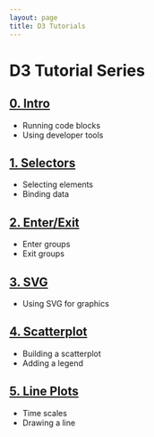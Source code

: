 ```yaml
---
layout: page
title: D3 Tutorials
---
```

# D3 Tutorial Series

## [0. Intro](0-intro)

- Running code blocks
- Using developer tools

## [1. Selectors](1-selectors)

- Selecting elements
- Binding data

## [2. Enter/Exit](2-enter-exit)

- Enter groups
- Exit groups

## [3. SVG](3-svg)

- Using SVG for graphics

## [4. Scatterplot](4-scatterplot)

- Building a scatterplot
- Adding a legend

## [5. Line Plots](5-lineplot)

- Time scales
- Drawing a line